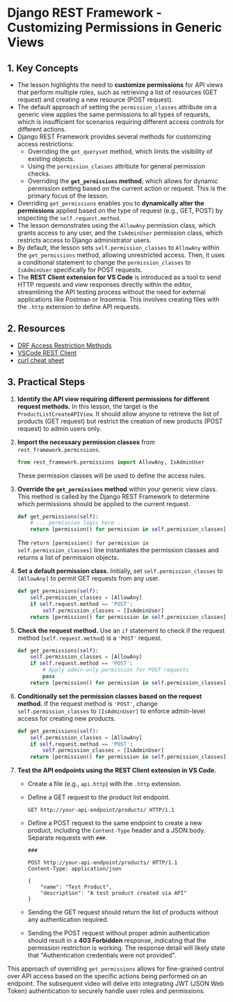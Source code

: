 # Django REST Framework - Customizing Permissions in Generic Views

## 1. Key Concepts

- The lesson highlights the need to **customize permissions** for API views that perform multiple roles, such as retrieving a list of resources (GET request) and creating a new resource (POST request).
- The default approach of setting the `permission_classes` attribute on a generic view applies the same permissions to all types of requests, which is insufficient for scenarios requiring different access controls for different actions.
- Django REST Framework provides several methods for customizing access restrictions:
  - Overriding the `get_queryset` method, which limits the visibility of existing objects.
  - Using the `permission_classes` attribute for general permission checks.
  - Overriding the **`get_permissions` method**, which allows for dynamic permission setting based on the current action or request. This is the primary focus of the lesson.
- Overriding `get_permissions` enables you to **dynamically alter the permissions** applied based on the type of request (e.g., GET, POST) by inspecting the `self.request.method`.
- The lesson demonstrates using the `AllowAny` permission class, which grants access to any user, and the `IsAdminUser` permission class, which restricts access to Django administrator users.
- By default, the lesson sets `self.permission_classes` to `AllowAny` within the `get_permissions` method, allowing unrestricted access. Then, it uses a conditional statement to change the `permission_classes` to `IsAdminUser` specifically for POST requests.
- The **REST Client extension for VS Code** is introduced as a tool to send HTTP requests and view responses directly within the editor, streamlining the API testing process without the need for external applications like Postman or Insomnia. This involves creating files with the `.http` extension to define API requests.

## 2. Resources

- [DRF Access Restriction Methods](https://www.django-rest-framework.org/api-guide/permissions/#overview-of-access-restriction-methods)
- [VSCode REST Client](https://marketplace.visualstudio.com/items?itemName=humao.rest-client)
- [curl cheat sheet](./curl-cheatsheet.md)

## 3. Practical Steps

1.  **Identify the API view requiring different permissions for different request methods.**
    In this lesson, the target is the `ProductListCreateAPIView`. It should allow anyone to retrieve the list of products (GET request) but restrict the creation of new products (POST request) to admin users only.

2.  **Import the necessary permission classes** from `rest_framework.permissions`.

    ```python
    from rest_framework.permissions import AllowAny, IsAdminUser
    ```

    These permission classes will be used to define the access rules.

3.  **Override the `get_permissions` method** within your generic view class.
    This method is called by the Django REST Framework to determine which permissions should be applied to the current request.

    ```python
    def get_permissions(self):
        # ... permission logic here ...
        return [permission() for permission in self.permission_classes]
    ```

    The `return [permission() for permission in self.permission_classes]` line instantiates the permission classes and returns a list of permission objects.

4.  **Set a default permission class.**
    Initially, set `self.permission_classes` to `[AllowAny]` to permit GET requests from any user.

    ```python
    def get_permissions(self):
        self.permission_classes = [AllowAny]
        if self.request.method == 'POST':
            self.permission_classes = [IsAdminUser]
        return [permission() for permission in self.permission_classes]
    ```

5.  **Check the request method.**
    Use an `if` statement to check if the request method (`self.request.method`) is a `'POST'` request.

    ```python
    def get_permissions(self):
        self.permission_classes = [AllowAny]
        if self.request.method == 'POST':
            # Apply admin-only permission for POST requests
            pass
        return [permission() for permission in self.permission_classes]
    ```

6.  **Conditionally set the permission classes based on the request method.**
    If the request method is `'POST'`, change `self.permission_classes` to `[IsAdminUser]` to enforce admin-level access for creating new products.

    ```python
    def get_permissions(self):
        self.permission_classes = [AllowAny]
        if self.request.method == 'POST':
            self.permission_classes = [IsAdminUser]
        return [permission() for permission in self.permission_classes]
    ```

7.  **Test the API endpoints using the REST Client extension in VS Code.**

    - Create a file (e.g., `api.http`) with the `.http` extension.
    - Define a GET request to the product list endpoint.
      ```http
      GET http://your-api-endpoint/products/ HTTP/1.1
      ```
    - Define a POST request to the same endpoint to create a new product, including the `Content-Type` header and a JSON body. Separate requests with `###`.

      ```http
      ###

      POST http://your-api-endpoint/products/ HTTP/1.1
      Content-Type: application/json

      {
          "name": "Test Product",
          "description": "A test product created via API"
      }
      ```

    - Sending the GET request should return the list of products without any authentication required.
    - Sending the POST request without proper admin authentication should result in a **403 Forbidden** response, indicating that the permission restriction is working. The response detail will likely state that "Authentication credentials were not provided".

This approach of overriding `get_permissions` allows for fine-grained control over API access based on the specific actions being performed on an endpoint. The subsequent video will delve into integrating JWT (JSON Web Token) authentication to securely handle user roles and permissions.
